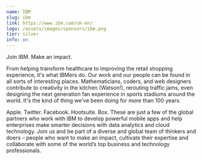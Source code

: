 ```yaml
---
name: IBM
slug: ibm
link: https://www.ibm.com/uk-en/
logo: /assets/images/sponsors/ibm.png
tier: silver
info: on
---
```


Join IBM. Make an impact. 

From helping transform healthcare to improving the retail shopping experience, it's what IBMers do. Our work and our people can be found in all sorts of interesting places. Mathematicians, coders, and web designers contribute to creativity in the kitchen (Watson!), rerouting traffic jams, even designing the next generation fan experience in sports stadiums around the world. It's the kind of thing we've been doing for more than 100 years.

Apple. Twitter. Facebook. Hootsuite. Box. These are just a few of the global partners who work with IBM to develop powerful mobile apps and help enterprises make smarter decisions with data analytics and cloud technology. Join us and be part of a diverse and global team of thinkers and doers – people who want to make an impact, cultivate their expertise and collaborate with some of the world’s top business and technology professionals.